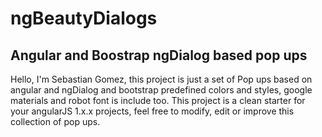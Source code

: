 # ngBeautyDialogs

## Angular and Boostrap ngDialog based pop ups

Hello, I'm Sebastian Gomez, this project is just a set of Pop ups based on angular and ngDialog and bootstrap predefined colors and styles, google materials and robot font is include too. This project is a clean starter for your angularJS 1.x.x projects, feel free to modify, edit or improve this collection of pop ups.
